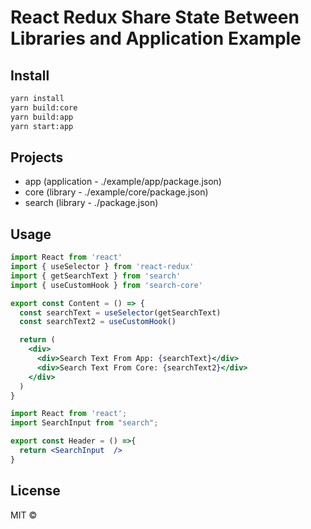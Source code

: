# React Redux Share State Between Libraries and Application Example

## Install

```bash
yarn install
yarn build:core
yarn build:app
yarn start:app
```

## Projects
* app (application - ./example/app/package.json)
* core (library - ./example/core/package.json)
* search (library - ./package.json)

## Usage
```jsx
import React from 'react'
import { useSelector } from 'react-redux'
import { getSearchText } from 'search'
import { useCustomHook } from 'search-core'

export const Content = () => {
  const searchText = useSelector(getSearchText)
  const searchText2 = useCustomHook()

  return (
    <div>
      <div>Search Text From App: {searchText}</div>
      <div>Search Text From Core: {searchText2}</div>
    </div>
  )
}

```

```jsx
import React from 'react';
import SearchInput from "search";

export const Header = () =>{
  return <SearchInput  />
}

```

## License

MIT © [](https://github.com/)
